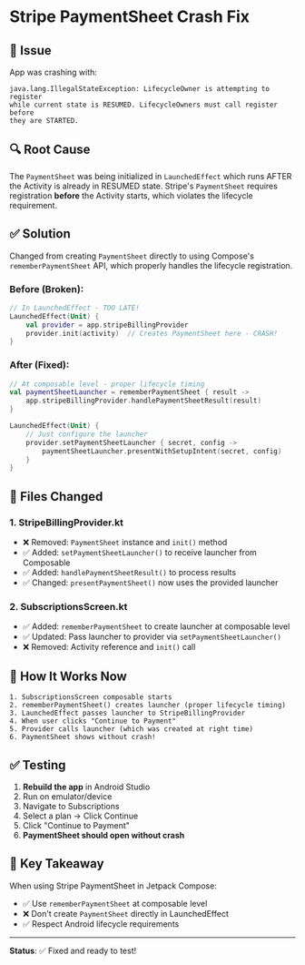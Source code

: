 # Stripe PaymentSheet Crash Fix

## 🐛 Issue
App was crashing with:
```
java.lang.IllegalStateException: LifecycleOwner is attempting to register
while current state is RESUMED. LifecycleOwners must call register before
they are STARTED.
```

## 🔍 Root Cause
The `PaymentSheet` was being initialized in `LaunchedEffect` which runs AFTER the Activity is already in RESUMED state. Stripe's `PaymentSheet` requires registration **before** the Activity starts, which violates the lifecycle requirement.

## ✅ Solution
Changed from creating `PaymentSheet` directly to using Compose's `rememberPaymentSheet` API, which properly handles the lifecycle registration.

### Before (Broken):
```kotlin
// In LaunchedEffect - TOO LATE!
LaunchedEffect(Unit) {
    val provider = app.stripeBillingProvider
    provider.init(activity)  // Creates PaymentSheet here - CRASH!
}
```

### After (Fixed):
```kotlin
// At composable level - proper lifecycle timing
val paymentSheetLauncher = rememberPaymentSheet { result ->
    app.stripeBillingProvider.handlePaymentSheetResult(result)
}

LaunchedEffect(Unit) {
    // Just configure the launcher
    provider.setPaymentSheetLauncher { secret, config ->
        paymentSheetLauncher.presentWithSetupIntent(secret, config)
    }
}
```

## 📝 Files Changed

### 1. **StripeBillingProvider.kt**
- ❌ Removed: `PaymentSheet` instance and `init()` method
- ✅ Added: `setPaymentSheetLauncher()` to receive launcher from Composable
- ✅ Added: `handlePaymentSheetResult()` to process results
- ✅ Changed: `presentPaymentSheet()` now uses the provided launcher

### 2. **SubscriptionsScreen.kt**
- ✅ Added: `rememberPaymentSheet` to create launcher at composable level
- ✅ Updated: Pass launcher to provider via `setPaymentSheetLauncher()`
- ❌ Removed: Activity reference and `init()` call

## 🎯 How It Works Now

```
1. SubscriptionsScreen composable starts
2. rememberPaymentSheet() creates launcher (proper lifecycle timing)
3. LaunchedEffect passes launcher to StripeBillingProvider
4. When user clicks "Continue to Payment"
5. Provider calls launcher (which was created at right time)
6. PaymentSheet shows without crash!
```

## ✅ Testing
1. **Rebuild the app** in Android Studio
2. Run on emulator/device
3. Navigate to Subscriptions
4. Select a plan → Click Continue
5. Click "Continue to Payment"
6. **PaymentSheet should open without crash**

## 🔑 Key Takeaway
When using Stripe PaymentSheet in Jetpack Compose:
- ✅ Use `rememberPaymentSheet` at composable level
- ❌ Don't create `PaymentSheet` directly in LaunchedEffect
- ✅ Respect Android lifecycle requirements

---

**Status**: ✅ Fixed and ready to test!
